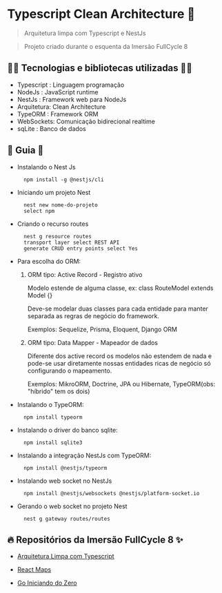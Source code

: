 # Typescript Clean Architecture 🚀

> Arquitetura limpa com Typescript e NestJs

> Projeto criado durante o esquenta da Imersão FullCycle 8

## 👨‍💻 Tecnologias e bibliotecas utilizadas 👩‍💻

- Typescript : Linguagem programação
- NodeJs : JavaScript runtime
- NestJs : Framework web para NodeJs
- Arquitetura: Clean Architecture
- TypeORM : Framework ORM
- WebSockets: Comunicação bidirecional realtime
- sqLite : Banco de dados

## 📖 Guia 📃

- Instalando o Nest Js

        npm install -g @nestjs/cli

- Iniciando um projeto Nest

        nest new nome-do-projeto
        select npm

- Criando o recurso routes

        nest g resource routes
        transport layer select REST API
        generate CRUD entry points select Yes

- Para escolha do ORM:

  1. ORM tipo: Active Record - Registro ativo

     Modelo estende de alguma classe, ex: class RouteModel extends Model {}

     Deve-se modelar duas classes para cada entidade para manter separada as regras de negócio do framework.

     Exemplos: Sequelize, Prisma, Eloquent, Django ORM

  2. ORM tipo: Data Mapper - Mapeador de dados

     Diferente dos active record os modelos não estendem de nada e pode-se usar diretamente nossas entidades ricas de negócio só configurando o mapeamento.

     Exemplos: MikroORM, Doctrine, JPA ou Hibernate, TypeORM(obs: "híbrido" tem os dois)

- Instalando o TypeORM:

        npm install typeorm

- Instalando o driver do banco sqlite:

        npm install sqlite3

- Instalando a integração NestJs com TypeORM:

        npm install @nestjs/typeorm

- Instalando web socket no NestJs

        npm install @nestjs/websockets @nestjs/platform-socket.io

- Gerando o web socket no projeto Nest

        nest g gateway routes/routes

## 🔥 Repositórios da Imersão FullCycle 8 ✨

- [Arquitetura Limpa com Typescript](https://github.com/rodolfoHOk/fullcycle.typescrit-clean-arch)

- [React Maps](https://github.com/rodolfoHOk/fullcycle.react-maps)

- [Go Iniciando do Zero](https://github.com/rodolfoHOk/fullcycle.go-init-from-zero)
